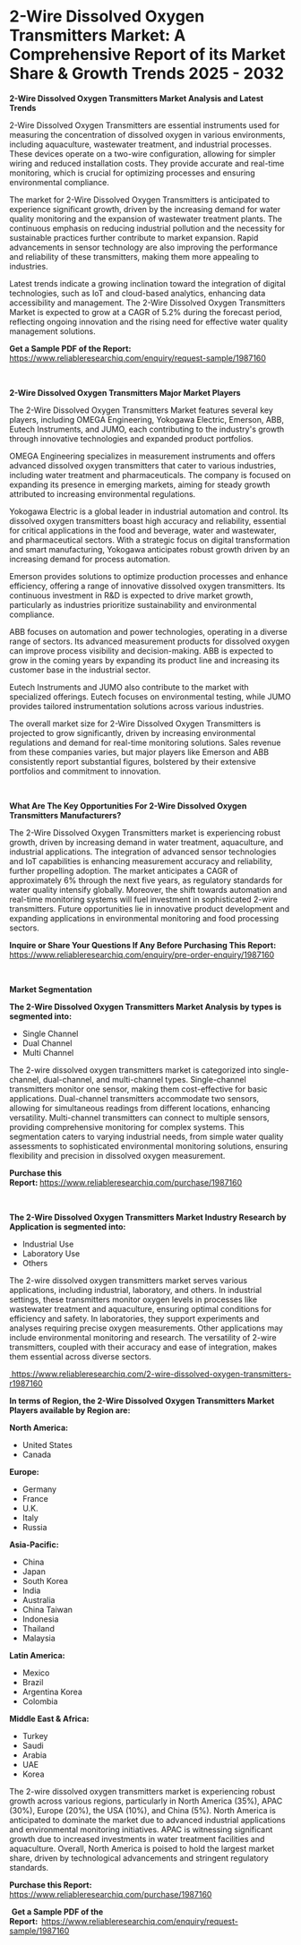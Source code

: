 <p><h1>2-Wire Dissolved Oxygen Transmitters Market: A Comprehensive Report of its Market Share & Growth Trends 2025 - 2032</h1></p><p><strong>2-Wire Dissolved Oxygen Transmitters Market Analysis and Latest Trends</strong></p>
<p><p>2-Wire Dissolved Oxygen Transmitters are essential instruments used for measuring the concentration of dissolved oxygen in various environments, including aquaculture, wastewater treatment, and industrial processes. These devices operate on a two-wire configuration, allowing for simpler wiring and reduced installation costs. They provide accurate and real-time monitoring, which is crucial for optimizing processes and ensuring environmental compliance.</p><p>The market for 2-Wire Dissolved Oxygen Transmitters is anticipated to experience significant growth, driven by the increasing demand for water quality monitoring and the expansion of wastewater treatment plants. The continuous emphasis on reducing industrial pollution and the necessity for sustainable practices further contribute to market expansion. Rapid advancements in sensor technology are also improving the performance and reliability of these transmitters, making them more appealing to industries.</p><p>Latest trends indicate a growing inclination toward the integration of digital technologies, such as IoT and cloud-based analytics, enhancing data accessibility and management. The 2-Wire Dissolved Oxygen Transmitters Market is expected to grow at a CAGR of 5.2% during the forecast period, reflecting ongoing innovation and the rising need for effective water quality management solutions.</p></p>
<p><strong>Get a Sample PDF of the Report:&nbsp;</strong> <a href="https://www.reliableresearchiq.com/enquiry/request-sample/1987160?utm_campaign=2754&utm_medium=2&utm_source=Github&utm_content=ia&utm_term=12042025&utm_id=2-wire-dissolved-oxygen-transmitters">https://www.reliableresearchiq.com/enquiry/request-sample/1987160</a></p>
<p>&nbsp;</p>
<p><strong>2-Wire Dissolved Oxygen Transmitters Major Market Players</strong></p>
<p><p>The 2-Wire Dissolved Oxygen Transmitters Market features several key players, including OMEGA Engineering, Yokogawa Electric, Emerson, ABB, Eutech Instruments, and JUMO, each contributing to the industry's growth through innovative technologies and expanded product portfolios.</p><p>OMEGA Engineering specializes in measurement instruments and offers advanced dissolved oxygen transmitters that cater to various industries, including water treatment and pharmaceuticals. The company is focused on expanding its presence in emerging markets, aiming for steady growth attributed to increasing environmental regulations.</p><p>Yokogawa Electric is a global leader in industrial automation and control. Its dissolved oxygen transmitters boast high accuracy and reliability, essential for critical applications in the food and beverage, water and wastewater, and pharmaceutical sectors. With a strategic focus on digital transformation and smart manufacturing, Yokogawa anticipates robust growth driven by an increasing demand for process automation.</p><p>Emerson provides solutions to optimize production processes and enhance efficiency, offering a range of innovative dissolved oxygen transmitters. Its continuous investment in R&D is expected to drive market growth, particularly as industries prioritize sustainability and environmental compliance.</p><p>ABB focuses on automation and power technologies, operating in a diverse range of sectors. Its advanced measurement products for dissolved oxygen can improve process visibility and decision-making. ABB is expected to grow in the coming years by expanding its product line and increasing its customer base in the industrial sector.</p><p>Eutech Instruments and JUMO also contribute to the market with specialized offerings. Eutech focuses on environmental testing, while JUMO provides tailored instrumentation solutions across various industries.</p><p>The overall market size for 2-Wire Dissolved Oxygen Transmitters is projected to grow significantly, driven by increasing environmental regulations and demand for real-time monitoring solutions. Sales revenue from these companies varies, but major players like Emerson and ABB consistently report substantial figures, bolstered by their extensive portfolios and commitment to innovation.</p></p>
<p>&nbsp;</p>
<p><strong>What Are The Key Opportunities For 2-Wire Dissolved Oxygen Transmitters Manufacturers?</strong></p>
<p><p>The 2-Wire Dissolved Oxygen Transmitters market is experiencing robust growth, driven by increasing demand in water treatment, aquaculture, and industrial applications. The integration of advanced sensor technologies and IoT capabilities is enhancing measurement accuracy and reliability, further propelling adoption. The market anticipates a CAGR of approximately 6% through the next five years, as regulatory standards for water quality intensify globally. Moreover, the shift towards automation and real-time monitoring systems will fuel investment in sophisticated 2-wire transmitters. Future opportunities lie in innovative product development and expanding applications in environmental monitoring and food processing sectors.</p></p>
<p><strong>Inquire or Share Your Questions If Any Before Purchasing This Report:</strong> <a href="https://www.reliableresearchiq.com/enquiry/pre-order-enquiry/1987160?utm_campaign=2754&utm_medium=2&utm_source=Github&utm_content=ia&utm_term=12042025&utm_id=2-wire-dissolved-oxygen-transmitters">https://www.reliableresearchiq.com/enquiry/pre-order-enquiry/1987160</a></p>
<p>&nbsp;</p>
<p><strong>Market Segmentation</strong></p>
<p><strong>The 2-Wire Dissolved Oxygen Transmitters Market Analysis by types is segmented into:</strong></p>
<p><ul><li>Single Channel</li><li>Dual Channel</li><li>Multi Channel</li></ul></p>
<p><p>The 2-wire dissolved oxygen transmitters market is categorized into single-channel, dual-channel, and multi-channel types. Single-channel transmitters monitor one sensor, making them cost-effective for basic applications. Dual-channel transmitters accommodate two sensors, allowing for simultaneous readings from different locations, enhancing versatility. Multi-channel transmitters can connect to multiple sensors, providing comprehensive monitoring for complex systems. This segmentation caters to varying industrial needs, from simple water quality assessments to sophisticated environmental monitoring solutions, ensuring flexibility and precision in dissolved oxygen measurement.</p></p>
<p><strong>Purchase this Report:&nbsp;</strong><a href="https://www.reliableresearchiq.com/purchase/1987160?utm_campaign=2754&utm_medium=2&utm_source=Github&utm_content=ia&utm_term=12042025&utm_id=2-wire-dissolved-oxygen-transmitters">https://www.reliableresearchiq.com/purchase/1987160</a></p>
<p>&nbsp;</p>
<p><strong>The 2-Wire Dissolved Oxygen Transmitters Market Industry Research by Application is segmented into:</strong></p>
<p><ul><li>Industrial Use</li><li>Laboratory Use</li><li>Others</li></ul></p>
<p><p>The 2-wire dissolved oxygen transmitters market serves various applications, including industrial, laboratory, and others. In industrial settings, these transmitters monitor oxygen levels in processes like wastewater treatment and aquaculture, ensuring optimal conditions for efficiency and safety. In laboratories, they support experiments and analyses requiring precise oxygen measurements. Other applications may include environmental monitoring and research. The versatility of 2-wire transmitters, coupled with their accuracy and ease of integration, makes them essential across diverse sectors.</p></p>
<p><a href="https://www.reliableresearchiq.com/2-wire-dissolved-oxygen-transmitters-r1987160?utm_campaign=2754&utm_medium=2&utm_source=Github&utm_content=ia&utm_term=12042025&utm_id=2-wire-dissolved-oxygen-transmitters">&nbsp;https://www.reliableresearchiq.com/2-wire-dissolved-oxygen-transmitters-r1987160</a></p>
<p><strong>In terms of Region, the 2-Wire Dissolved Oxygen Transmitters Market Players available by Region are:</strong></p>
<p>
    <p> <strong> North America: </strong>
        <ul>
            <li>United States</li>
            <li>Canada</li>
        </ul>
        </p> 
    <p> <strong> Europe: </strong>
        <ul>
            <li>Germany</li>
            <li>France</li>
            <li>U.K.</li>
            <li>Italy</li>
            <li>Russia</li>
        </ul>
        </p> 
    <p> <strong> Asia-Pacific: </strong>
        <ul>
            <li>China</li>
            <li>Japan</li>
            <li>South Korea</li>
            <li>India</li>
            <li>Australia</li>
            <li>China Taiwan</li>
            <li>Indonesia</li>
            <li>Thailand</li>
            <li>Malaysia</li>
        </ul>
        </p> 
    <p> <strong> Latin America: </strong>
        <ul>
            <li>Mexico</li>
            <li>Brazil</li>
            <li>Argentina Korea</li>
            <li>Colombia</li>
        </ul>
        </p> 
    <p> <strong> Middle East & Africa: </strong>
        <ul>
            <li>Turkey</li>
            <li>Saudi</li>
            <li>Arabia</li>
            <li>UAE</li>
            <li>Korea</li>
        </ul>
    </p>
    </p>
<p><p>The 2-wire dissolved oxygen transmitters market is experiencing robust growth across various regions, particularly in North America (35%), APAC (30%), Europe (20%), the USA (10%), and China (5%). North America is anticipated to dominate the market due to advanced industrial applications and environmental monitoring initiatives. APAC is witnessing significant growth due to increased investments in water treatment facilities and aquaculture. Overall, North America is poised to hold the largest market share, driven by technological advancements and stringent regulatory standards.</p></p>
<p><strong>Purchase this Report: </strong><a href="https://www.reliableresearchiq.com/purchase/1987160?utm_campaign=2754&utm_medium=2&utm_source=Github&utm_content=ia&utm_term=12042025&utm_id=2-wire-dissolved-oxygen-transmitters">https://www.reliableresearchiq.com/purchase/1987160</a></p>
<p>&nbsp;<strong>Get a Sample PDF of the Report:&nbsp;&nbsp;</strong><a href="https://www.reliableresearchiq.com/enquiry/request-sample/1987160?utm_campaign=2754&utm_medium=2&utm_source=Github&utm_content=ia&utm_term=12042025&utm_id=2-wire-dissolved-oxygen-transmitters">https://www.reliableresearchiq.com/enquiry/request-sample/1987160</a></p>
<p><strong></strong></p>
<p><p></p><p></p><p></p></p>